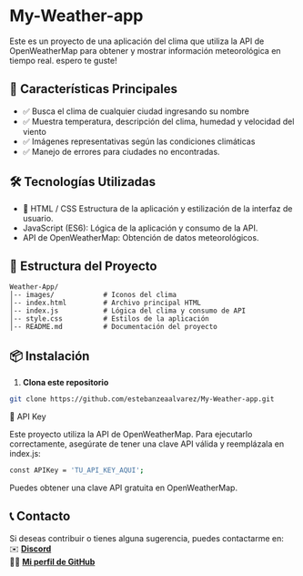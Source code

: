 ﻿# My-Weather-app

Este es un proyecto de una aplicación del clima que utiliza la API de OpenWeatherMap para obtener y mostrar información meteorológica en tiempo real. espero te guste!

## 🎯 Características Principales
- ✅ Busca el clima de cualquier ciudad ingresando su nombre
- ✅ Muestra temperatura, descripción del clima, humedad y velocidad del viento
- ✅ Imágenes representativas según las condiciones climáticas
- ✅ Manejo de errores para ciudades no encontradas.

## 🛠️ Tecnologías Utilizadas

- 🎨 HTML / CSS Estructura de la aplicación y estilización de la interfaz de usuario.
- JavaScript (ES6): Lógica de la aplicación y consumo de la API.
- API de OpenWeatherMap: Obtención de datos meteorológicos.

## 📂 Estructura del Proyecto

```plaintext
Weather-App/
│-- images/            # Iconos del clima
│-- index.html         # Archivo principal HTML
│-- index.js           # Lógica del clima y consumo de API
│-- style.css          # Estilos de la aplicación
│-- README.md          # Documentación del proyecto
```

## 📦 Instalación

1. **Clona este repositorio**
```bash
git clone https://github.com/estebanzeaalvarez/My-Weather-app.git
```

🔑 API Key

Este proyecto utiliza la API de OpenWeatherMap. Para ejecutarlo correctamente, asegúrate de tener una clave API válida y reemplázala en index.js:

```bash
const APIKey = 'TU_API_KEY_AQUI';
```
Puedes obtener una clave API gratuita en OpenWeatherMap.


## 📞 Contacto

Si deseas contribuir o tienes alguna sugerencia, puedes contactarme en:  
✉️ **[Discord](https://discord.com/users/estebanzea777)**  
👨‍💻 **[Mi perfil de GitHub](https://github.com/estebanzeaalvarez)**  
